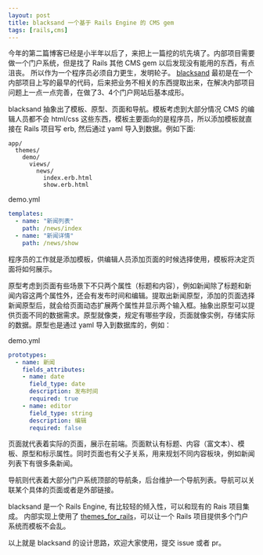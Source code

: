 ```yaml
---
layout: post
title: blacksand 一个基于 Rails Engine 的 CMS gem
tags: [rails,cms]
---
```


今年的第二篇博客已经是小半年以后了，来把上一篇挖的坑先填了。内部项目需要做一个门户系统，但是找了 Rails 其他 CMS gem 以后发现没有能用的东西，有点沮丧。
所以作为一个程序员必须自力更生，发明轮子。
[blacksand](https://github.com/microwisesystem/blacksand) 最初是在一个内部项目上写的最早的代码，后来把业务不相关的东西提取出来，在解决内部项目问题上一点一点完善，在做了3、4个门户网站后基本成形。

blacksand 抽象出了模板、原型、页面和导航。模板考虑到大部分情况 CMS 的编辑人员都不会 html/css 这些东西，模板主要面向的是程序员，所以添加模板就直接在 Rails 项目写 erb, 然后通过 yaml 导入到数据。例如下面:

```
app/
  themes/
    demo/
      views/
        news/
          index.erb.html
          show.erb.html
```

demo.yml

```yaml
templates:
  - name: "新闻列表"
    path: /news/index
  - name: "新闻详情"
    path: /news/show
```

程序员的工作就是添加模板，供编辑人员添加页面的时候选择使用，模板将决定页面将如何展示。

原型考虑到页面有些场景下不只两个属性（标题和内容），例如新闻除了标题和新闻内容这两个属性外，还会有发布时间和编辑。提取出新闻原型，添加的页面选择新闻原型后，就会给页面动态扩展两个属性并显示两个输入框。抽象出原型可以提供页面不同的数据需求。原型就像类，规定有哪些字段，页面就像实例，存储实际的数据。原型也是通过 yaml 导入到数据库的，例如：

demo.yml

```yaml
prototypes:
  - name: 新闻
    fields_attributes:
    - name: date
      field_type: date
      description: 发布时间
      required: true
    - name: editor
      field_type: string
      description: 编辑
      required: false
```

页面就代表着实际的页面，展示在前端。页面默认有标题、内容（富文本）、模板、原型和标示属性。同时页面也有父子关系，用来规划不同内容板块，例如新闻列表下有很多条新闻。

导航则代表着大部分门户系统顶部的导航条，后台维护一个导航列表。导航可以关联某个具体的页面或者是外部链接。

blacksand 是一个 Rails Engine, 有比较轻的倾入性，可以和现有的 Rais 项目集成。 内部实现上使用了 [themes_for_rails](https://github.com/chamnap/themes_on_rails)，可以让一个 Rails 项目提供多个门户系统而模板不会乱。

以上就是 blacksand 的设计思路，欢迎大家使用，提交 issue 或者 pr。

